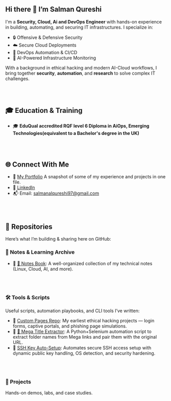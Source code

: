## Hi there 👋  I’m Salman Qureshi

I'm a **Security, Cloud, Ai and DevOps Engineer** with hands-on experience in building, automating, and securing IT infrastructures. I specialize in:

- 🔒 Offensive & Defensive Security
- ☁️ Secure Cloud Deployments
- 🔄 DevOps Automation & CI/CD
- 🧠 AI-Powered Infrastructure Monitoring

With a background in ethical hacking and modern AI-Cloud workflows, I bring together **security**, **automation**, and **research** to solve complex IT challenges.



<br><br>
## 🎓 Education & Training

- 🎓 **EduQual accredited RQF level 6 Diploma in AiOps, Emerging Technologies(equivalent to a Bachelor's degree in the UK)** 


<br><br>
## 🌐 Connect With Me

- 📄 [My Portfolio](https://github.com/Salman-Qurayshi/Portfolio/tree/main) A snapshot of some of my experience and projects in one file.
- 💼 [LinkedIn](https://www.linkedin.com/in/salman-qureshi-4aa41a247)
- 📬 Email: salmanalqureshi97@gmail.com



<br><br>
## 📁 Repositories

Here’s what I’m building & sharing here on GitHub:

### 🧾 Notes & Learning Archive
- 🔗 [📘 Notes Book](https://github.com/yourusername/notes-book): A well-organized collection of my technical notes (Linux, Cloud, AI, and more).



<br><br>
### 🛠️ Tools & Scripts

Useful scripts, automation playbooks, and CLI tools I’ve written:

- 🔗 [ Custom Pages Repo](https://github.com/Salman-Qurayshi/Custom-pages): My earliest ethical hacking projects — login forms, captive portals, and phishing page simulations.
- 🔗 [🧠 Mega Title Extractor](https://github.com/Salman-Qurayshi/mega-link-title-extractor): A Python+Selenium automation script to extract folder names from Mega links and pair them with the original URL.
- 🔗 [SSH Key Auto-Setup](https://github.com/Salman-Qurayshi/ssh-key-auto-setup): Automates secure SSH access setup with dynamic public key handling, OS detection, and security hardening.




<br><br>
### 🚧 Projects

 Hands-on demos, labs, and case studies.




